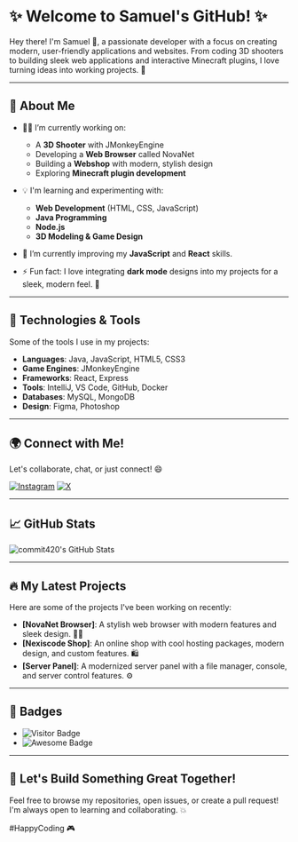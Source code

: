 # ✨ Welcome to Samuel's GitHub! ✨

Hey there! I'm Samuel 👋, a passionate developer with a focus on creating modern, user-friendly applications and websites. From coding 3D shooters to building sleek web applications and interactive Minecraft plugins, I love turning ideas into working projects. 🚀

---

## 🚀 About Me

- 👨‍💻 I’m currently working on:
  - A **3D Shooter** with JMonkeyEngine
  - Developing a **Web Browser** called NovaNet
  - Building a **Webshop** with modern, stylish design
  - Exploring **Minecraft plugin development**
  
- 💡 I'm learning and experimenting with:
  - **Web Development** (HTML, CSS, JavaScript)
  - **Java Programming**
  - **Node.js**
  - **3D Modeling & Game Design**

- 🌱 I’m currently improving my **JavaScript** and **React** skills.

- ⚡ Fun fact: I love integrating **dark mode** designs into my projects for a sleek, modern feel. 🌙

---

## 🔧 Technologies & Tools

Some of the tools I use in my projects:

- **Languages**: Java, JavaScript, HTML5, CSS3
- **Game Engines**: JMonkeyEngine
- **Frameworks**: React, Express
- **Tools**: IntelliJ, VS Code, GitHub, Docker
- **Databases**: MySQL, MongoDB
- **Design**: Figma, Photoshop

---

## 🌍 Connect with Me!

Let's collaborate, chat, or just connect! 😄

[![Instagram](https://img.shields.io/badge/Instagram-purple?style=flat&logo=instagram&logoColor=white)](https://www.instagram.com/nexiscode)
[![X](https://img.shields.io/badge/X-lightblue?style=flat&logo=x&logoColor=white)](https://x.com/@nexiscode)

---

## 📈 GitHub Stats

![commit420's GitHub Stats](https://github-readme-stats.vercel.app/api?username=commit420&show_icons=true&theme=radical&hide_title=true&count_private=true)

---

## 🔥 My Latest Projects

Here are some of the projects I've been working on recently:

- **[NovaNet Browser]**: A stylish web browser with modern features and sleek design. 🧑‍💻
- **[Nexiscode Shop]**: An online shop with cool hosting packages, modern design, and custom features. 🛍️
- **[Server Panel]**: A modernized server panel with a file manager, console, and server control features. ⚙️

---

## 🚨 Badges

- ![Visitor Badge](https://visitor-badge.laobi.icu/badge?page_id=samuel.visitor)
- ![Awesome Badge](https://img.shields.io/badge/Awesome%20Projects-%F0%9F%A4%9D-blue)
  
---
 
## 💬 Let's Build Something Great Together!

Feel free to browse my repositories, open issues, or create a pull request! I'm always open to learning and collaborating. 💥

#HappyCoding 🎮

